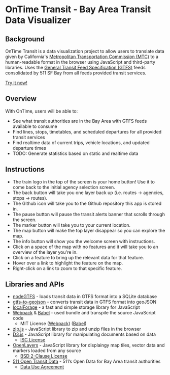 # OnTime Transit - Bay Area Transit Data Visualizer

## Background

OnTime Transit is a data visualization project to allow users to translate data given by California's [Metropolitan Transportation Commission (MTC)](https://mtc.ca.gov) to a human-readable format in the browser using JavaScript and third-party libraries. Uses the [General Transit Feed Specification (GTFS)](https://developers.google.com/transit) feeds consolidated by 511 SF Bay from all feeds provided transit services.

[Try it now!](https://brianhvo02.github.io/ontime-transit-js/)

## Overview

With OnTime, users will be able to:
- See what transit authorities are in the Bay Area with GTFS feeds available to consume
- Find lines, stops, timetables, and scheduled departures for all provided transit services
- Find realtime data of current trips, vehicle locations, and updated departure times
- TODO: Generate statistics based on static and realtime data

## Instructions

- The train logo in the top of the screen is your home button! Use it to come back to the initial agency selection screen.
- The back button will take you one layer back up (i.e. routes -> agencies, stops -> routes).
- The Github icon will take you to the Github repository this app is stored in.
- The pause button will pause the transit alerts banner that scrolls through the screen.
- The marker button will take you to your current location.
- The map button will make the top layer disappear so you can explore the map.
- The info button will show you the welcome screen with instructions.
- Click on a space of the map with no features and it will take you to an overview of the layer you're in.
- Click on a feature to bring up the relevant data for that feature.
- Hover over a link to highlight the feature on the map.
- Right-click on a link to zoom to that specific feature.

## Libraries and APIs

- [nodeGTFS](https://github.com/blinktaginc/node-gtfs) - loads transit data in GTFS format into a SQLite database
- [gtfs-to-geojson](https://github.com/blinktaginc/gtfs-to-geojson) -  converts transit data in GTFS format into geoJSON
- [localForage](https://github.com/localForage/localForage) - a fast and simple storage library for JavaScript
- [Webpack](https://webpack.js.org) & [Babel](https://babeljs.io) - used bundle and transpile the source JavaScript code
	- MIT License ([Webpack](https://github.com/webpack/webpack/blob/main/LICENSE)) ([Babel](https://github.com/babel/babel/blob/main/LICENSE))
- [zip.js](https://gildas-lormeau.github.io/zip.js) - JavaScript library to zip and unzip files in the browser
- [D3.js](https://d3js.org/) - JavaScript library for manipulating documents based on data
	- [ISC License](https://github.com/d3/d3/blob/main/LICENSE)
- [OpenLayers](https://openlayers.org) - JavaScript library for displaingy map tiles, vector data and markers loaded from any source
	- [BSD 2-Clause License](https://github.com/openlayers/openlayers/blob/main/LICENSE.md)
- [511 Open Transit Data](https://511.org/open-data/transit) - 511’s Open Data for Bay Area transit authorities
	- [Data Use Agreement](https://511.org/sites/default/files/pdfs/511_Data_Agreement_Final.pdf)
